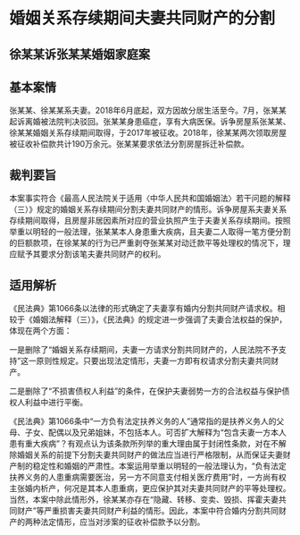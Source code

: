 # 婚姻关系存续期间夫妻共同财产的分割

<!-- INFO END -->

## 徐某某诉张某某婚姻家庭案

## 基本案情

张某某、徐某某系夫妻。2018年6月底起，双方因故分居生活至今。7月，张某某起诉离婚被法院判决驳回。张某某身患癌症，享有大病医保。诉争房屋系张某某、徐某某婚姻关系存续期间取得，于2017年被征收。2018年，徐某某两次领取房屋被征收补偿款共计190万余元。张某某要求依法分割房屋拆迁补偿款。

## 裁判要旨

本案事实符合《最高人民法院关于适用〈中华人民共和国婚姻法〉若干问题的解释（三）》规定的婚姻关系存续期间分割夫妻共同财产的情形。诉争房屋系夫妻关系存续期间取得，且房屋非居因素所对应的营业执照产生于夫妻关系存续期间。按照举重以明轻的一般法理，张某某本人身患重大疾病，且夫妻二人取得一笔方便分割的巨额款项，在徐某某的行为已严重剥夺张某某对动迁款平等处理权的情况下，理应赋予其要求分割该笔夫妻共同财产的权利。

## 适用解析

《民法典》第1066条以法律的形式确定了夫妻享有婚内分割共同财产请求权。相较于《婚姻法解释（三）》，《民法典》的规定进一步强调了夫妻合法权益的保护，体现在两个方面：

一是删除了“婚姻关系存续期间，夫妻一方请求分割共同财产的，人民法院不予支持”这一原则性规定。只要出现法定情形，夫妻一方即有权请求分割夫妻共同财产。

二是删除了“不损害债权人利益”的条件，在保护夫妻弱势一方的合法权益与保护债权人利益中进行平衡。

《民法典》第1066条中“一方负有法定扶养义务的人”通常指的是扶养义务人的父母、子女、配偶以及兄弟姐妹，不包括本人。可否扩大解释为“包含夫妻一方本人患有重大疾病”？有观点认为该条款所列举的重大理由属于封闭性条款，对在不解除婚姻关系的前提下分割夫妻共同财产的做法应当进行严格限制，从而保证夫妻财产制的稳定性和婚姻的严肃性。本案运用举重以明轻的一般法理认为，“负有法定扶养义务的人患重病需要医治，另一方不同意支付相关医疗费用”时，一方尚有权主张婚内析产，何况是其本人患重病，更应保护其对夫妻共同财产的平等处理权。当然，本案中除此情形外，徐某某亦存在“隐藏、转移、变卖、毁损、挥霍夫妻共同财产”等严重损害夫妻共同财产利益的情形。因此，本案中符合婚内分割共同财产的两种法定情形，应当对涉案的征收补偿款予以分割。